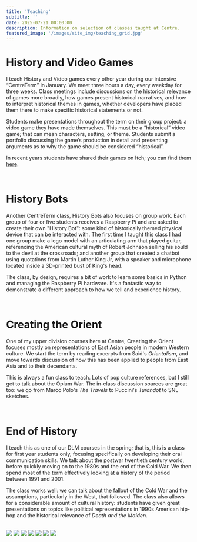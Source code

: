 ```yaml
---
title: 'Teaching'
subtitle: ''
date: 2025-07-21 00:00:00
description: Information on selection of classes taught at Centre.
featured_image: '/images/site_img/teaching_grid.jpg'
---
```

<h1>History and Video Games</h1>

I teach History and Video games every other year during our intensive “CentreTerm” in January. We meet three hours a day, every weekday for three weeks. Class meetings include discussions on the historical relevance of games more broadly, how games present historical narratives, and how to interpret historical themes in games, whether developers have placed them there to make specific historical statements or not. 

Students make presentations throughout the term on their group project: a video game they have made themselves. This must be a “historical” video game; that can mean characters, setting, or theme. Students submit a portfolio discussing the game’s production in detail and presenting arguments as to why the game should be considered “historical”.

In recent years students have shared their games on Itch; you can find them [here](https://centregames.itch.io/).

<br/>

<h1>History Bots</h1>

Another CentreTerm class, History Bots also focuses on group work. Each group of four or five students receives a Raspberry Pi and are asked to create their own "History Bot": some kind of historically themed physical device that can be interacted with. The first time I taught this class I had one group make a lego model with an articulating arm that played guitar, referencing the American cultural myth of Robert Johnson selling his sould to the devil at the crossroads; and another group that created a chatbot using quotations from Martin Luther King Jr, with a speaker and microphone located inside a 3D-printed bust of King's head.

The class, by design, requires a bit of work to learn some basics in Python and managing the Raspberry Pi hardware. It's a fantastic way to demonstrate a different approach to how we tell and experience history.  

<br/> 


<h1>Creating the Orient</h1>

One of my upper division courses here at Centre, Creating the Orient focuses mostly on representations of East Asian people in modern Western culture. We start the term by reading excerpts from Said's *Orientalism*, and move towards discussion of how this has been applied to people from East Asia and to their decendants.

This is always a fun class to teach. Lots of pop culture references, but I still get to talk about the Opium War. The in-class discussion sources are great too: we go from Marco Polo's *The Travels* to Puccini's *Turandot* to SNL sketches.  

<br/> 

<h1>End of History</h1>

I teach this as one of our DLM courses in the spring; that is, this is a class for first year students only, focusing specifically on developing their oral communication skills. We talk about the postwar twentieth century world, before quickly moving on to the 1980s and the end of the Cold War. We then spend most of the term effectively looking at a history of the period between 1991 and 2001. 

The class works well: we can talk about the fallout of the Cold War and the assumptions, particularly in the West, that followed. The class also allows for a considerable amount of cultural history: students have given great presentations on topics like political representations in 1990s American hip-hop and the historical relevance of *Death and the Maiden*.  

<br/>  



<div class="gallery" data-columns="3">
	<img src="/images/site_img/wall.jpg">
	<img src="/images/site_img/5.png">
	<img src="/images/site_img/10.jpg">
	<img src="/images/site_img/7.jpg">
	<img src="/images/site_img/6.png">
    <img src="/images/site_img/2.jpg">
    <img src="/images/site_img/4.png">

</div>